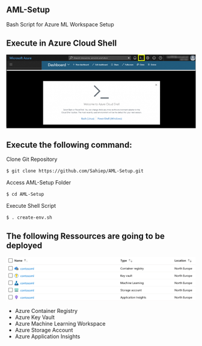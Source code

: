## AML-Setup
Bash Script for Azure ML Workspace Setup

## Execute in Azure Cloud Shell
![Azure Cloud Shell](https://github.com/Sahiep/AML-Setup/blob/master/images/AzureCloudShell.png)

## Execute the following command:
Clone Git Repository
```sh
$ git clone https://github.com/Sahiep/AML-Setup.git
``` 
Access AML-Setup Folder
```sh
$ cd AML-Setup
``` 
Execute Shell Script
```sh
$ . create-env.sh
``` 
## The following Ressources are going to be deployed
![Azure Ressources](https://github.com/Sahiep/AML-Setup/blob/master/images/DeployedRessources.PNG)

* Azure Container Registry
* Azure Key Vault
* Azure Machine Learning Workspace
* Azure Storage Account
* Azure Application Insights

